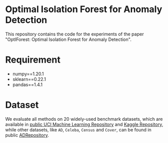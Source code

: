 # Optimal Isolation Forest for Anomaly Detection
This repository contains the code for the experiments of the paper "OptIForest: Optimal Isolation Forest for Anomaly Detection".

# Requirement
- numpy==1.20.1
- sklearn==0.22.1
- pandas==1.4.1

# Dataset
We evaluate all methods on 20 widely-used benchmark datasets, which are available in [public UCI Machine Learning Repository](https://archive.ics.uci.edu/ml/datasets.php) and [Kaggle Repository](https://www.kaggle.com/datasets), while other datasets, like ``AD``, ``Celeba``, ``Census`` and ``Cover``, can be found in public [ADRepository](https://github.com/GuansongPang/ADRepository-Anomaly-detection-datasets).

